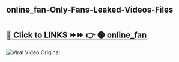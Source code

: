 
 ## online_fan-Only-Fans-Leaked-Videos-Files

# <h2><a href="https://mediaupload.pro?online_fan">🔗 Click to LINKS ⏩⏩ 👉 🟢 online_fan </a></h2>

<a href="https://mediaupload.pro?online_fan" rel="nofollow" data-target="animated-image.originalLink"><img src="https://i.ibb.co.com/xMMVF88/686577567.gif" alt="Viral Video Original" style="max-width: 100%; display: inline-block;" data-target="animated-image.originalImage"></a>